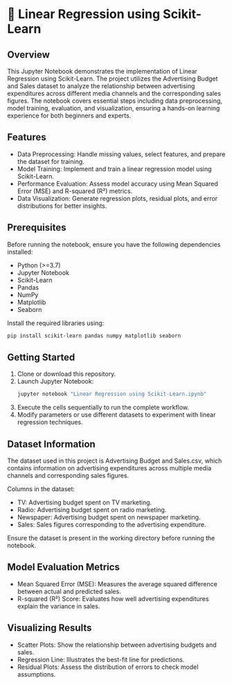 
# 🚀 Linear Regression using Scikit-Learn

## Overview
This Jupyter Notebook demonstrates the implementation of Linear Regression using Scikit-Learn. The project utilizes the Advertising Budget and Sales dataset to analyze the relationship between advertising expenditures across different media channels and the corresponding sales figures. The notebook covers essential steps including data preprocessing, model training, evaluation, and visualization, ensuring a hands-on learning experience for both beginners and experts.

## Features
- Data Preprocessing: Handle missing values, select features, and prepare the dataset for training.
- Model Training: Implement and train a linear regression model using Scikit-Learn.
- Performance Evaluation: Assess model accuracy using Mean Squared Error (MSE) and R-squared (R²) metrics.
- Data Visualization: Generate regression plots, residual plots, and error distributions for better insights.

## Prerequisites
Before running the notebook, ensure you have the following dependencies installed:

- Python (>=3.7)
- Jupyter Notebook
- Scikit-Learn
- Pandas
- NumPy
- Matplotlib
- Seaborn

Install the required libraries using:
```bash
pip install scikit-learn pandas numpy matplotlib seaborn
```

## Getting Started
1. Clone or download this repository.
2. Launch Jupyter Notebook:
   ```bash
   jupyter notebook "Linear Regression using Scikit-Learn.ipynb"
   ```
3. Execute the cells sequentially to run the complete workflow.
4. Modify parameters or use different datasets to experiment with linear regression techniques.

## Dataset Information
The dataset used in this project is Advertising Budget and Sales.csv, which contains information on advertising expenditures across multiple media channels and corresponding sales figures. 

Columns in the dataset:
- TV: Advertising budget spent on TV marketing.
- Radio: Advertising budget spent on radio marketing.
- Newspaper: Advertising budget spent on newspaper marketing.
- Sales: Sales figures corresponding to the advertising expenditure.

Ensure the dataset is present in the working directory before running the notebook.

## Model Evaluation Metrics
- Mean Squared Error (MSE): Measures the average squared difference between actual and predicted sales.
- R-squared (R²) Score: Evaluates how well advertising expenditures explain the variance in sales.

## Visualizing Results
- Scatter Plots: Show the relationship between advertising budgets and sales.
- Regression Line: Illustrates the best-fit line for predictions.
- Residual Plots: Assess the distribution of errors to check model assumptions.

